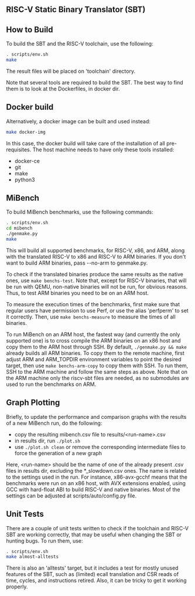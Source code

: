 RISC-V Static Binary Translator (SBT)
-------------------------------------

How to Build
------------

To build the SBT and the RISC-V toolchain, use the following:

```bash
. scripts/env.sh
make
```

The result files will be placed on 'toolchain' directory.

Note that several tools are required to build the SBT.
The best way to find them is to look at the Dockerfiles, in docker dir.


Docker build
------------

Alternatively, a docker image can be built and used instead:

```bash
make docker-img
```

In this case, the docker build will take care of the installation of all
pre-requisites.
The host machine needs to have only these tools installed:
- docker-ce
- git
- make
- python3


MiBench
-------

To build MiBench benchmarks, use the following commands:

```bash
. scripts/env.sh
cd mibench
./genmake.py
make
```

This will build all supported benchmarks, for RISC-V, x86, and ARM, along with
the translated RISC-V to x86 and RISC-V to ARM binaries. If you don't want to
build ARM binaries, pass --no-arm to genmake.py.

To check if the translated binaries produce the same results as the native
ones, use `make benchs-test`. Note that, except for RISC-V binaries, that will
be run with QEMU, non-native binaries will not be run, for obvious reasons.
Thus, to test ARM binaries you need to be on an ARM host.

To measure the execution times of the benchmarks, first make sure that regular
users have permission to use Perf, or use the alias 'perfperm' to set it
correctly.  Then, use `make benchs-measure` to measure the times of all
binaries.

To run MiBench on an ARM host, the fastest way (and currently the only
supported one) is to cross compile the ARM binaries on an x86 host and
copy them to the ARM host through SSH. By default, `./genmake.py &&
make` already builds all ARM binaries. To copy them to the remote machine,
first adjust ARM and ARM_TOPDIR environment variables to point the desired target, then use
`make benchs-arm-copy` to copy them with SSH. To run them, SSH to the ARM
machine and follow the same steps as above. Note that on the ARM machine
only the riscv-sbt files are needed, as no submodules are used to run the
benchmarks on ARM.

Graph Plotting
--------------

Briefly, to update the performance and comparison graphs with the results of a new MiBench
run, do the following:

- copy the resulting mibench.csv file to results/&lt;run-name&gt;.csv
- in results dir, run `./plot.sh`
- use `./plot.sh clean` or remove the corresponding intermediate files to force the generation of a new graph

Here, &lt;run-name&gt; should be the name of one of the already present .csv files in results dir,
excluding the *_slowdown.csv ones. The name is related to the settings used in the run. For instance,
x86-avx-gcchf means that the benchmarks were run on an x86 host, with AVX extensions enabled, using GCC with
hard-float ABI to build RISC-V and native binaries. Most of the settings can be adjusted at scripts/auto/config.py
file.

Unit Tests
----------

There are a couple of unit tests written to check if the toolchain and RISC-V SBT
are working correctly, that may be useful when changing the SBT or hunting
bugs. To run them, use:

```bash
. scripts/env.sh
make almost-alltests
```

There is also an 'alltests' target, but it includes a test for mostly unused
features of the SBT, such as (limited) ecall translation and CSR reads of
time, cycles, and instructions retired. Also, it can be tricky to get it working
properly.
